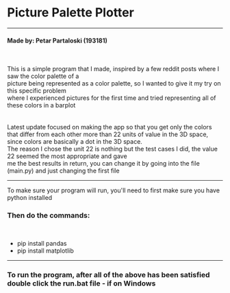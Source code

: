 <h1>Picture Palette Plotter</h1>
<hr>
<h4>Made by: Petar Partaloski (193181)</h4>
<br>
<p>This is a simple program that I made, inspired by a few reddit posts where I saw the color palette of a<br>
picture being represented as a color palette, so I wanted to give it my try on this specific problem<br>
where I experienced pictures for the first time and tried representing all of these colors in a barplot<br>
<br>
<br>
Latest update focused on making the app so that you get only the colors that differ from each other more than 22 units
of value in the 3D space, since colors are basically a dot in the 3D space.
<br>
The reason I chose the unit 22 is nothing but the test cases I did, the value 22 seemed the most appropriate and gave<br>
me the best results in return, you can change it by going into the file (main.py) and just changing the first file
<hr>

To make sure your program will run, you'll need to first make sure you have python installed<br>
</p>
<h3>Then do the commands:</h3><br>
<ul>
	<li>pip install pandas</li>
	<li>pip install matplotlib</li>
</ul>
<hr>
<h3>To run the program, after all of the above has been satisfied<br><strong>double click the run.bat file - if on Windows</strong></h3>